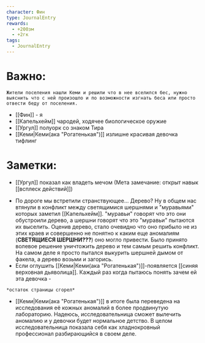 ```yaml
---
character: Фин
type: JournalEntry
rewards:
  - +200зм
  - +2гк
tags:
  - JournalEntry
---
```

# Важно:
```
Жители поселения нашли Кеми и решили что в нее вселился бес, нужно выяснить что с ней произошло и по возможности изгнать беса или просто отвести беду от поселения.
```
- [[Фин]] - я
- [[Капельхейм]] чародей, ходячее биологическое оружие
- [[Ургул]] полуорк со знаком Тира
- [[Кеми|Кеми(ака "Рогатенькая")]] излишне красивая девочка тифлинг

# Заметки:
* [[Ургул]] показал как владеть мечом (Мета замечание: открыт навык [[всплеск действий]])
- По дороге мы встретили странствующее... Дерево? Ну в общем нас втянули в конфликт между светящимися шершнями и "муравьями" которых заметил [[Капельхейм]]. "муравьи" говорят что это они обустроили дерево, а шершни говорят что это "муравьи" пытаются их выселить. Оценив дерево, стало очевидно что оно прибыло не из этих краев и совершенно не понятно к каким еще аномалиям (**СВЕТЯЩИЕСЯ ШЕРШНИ???**) оно могло привести. Было принято волевое решение уничтожить дерево и тем самым решить конфликт. На самом деле я просто пытался выкурить шершней дымом от факела, а дерево возьми и загорись.
- Если оглушить [[Кеми|Кеми(ака "Рогатенькая")]]-появляется [[синяя верховная дьяволица]]. Каждый раз когда пытаюсь понять зачем ей эта девочка - 
```
*остаток страницы сгорел*
```
- [[Кеми|Кеми(ака "Рогатенькая")]] в итоге была переведена на исследования её кожных аномалий в более продвинутую лабораторию. Надеюсь, исследовательница сможет вылечить аномалию и у девочки будет нормальное детство. В целом исследовательница показала себя как хладнокровный профессионал разбирающийся в своем деле.
